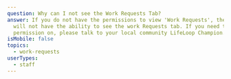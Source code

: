 ```yaml
---
question: Why can I not see the Work Requests Tab?
answer: If you do not have the permissions to view 'Work Requests', then you
  will not have the ability to see the work Requests tab. If you need this
  permission on, please talk to your local community LifeLoop Champion.
isMobile: false
topics:
  - work-requests
userTypes:
  - staff
---
```

